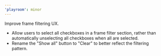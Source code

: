 ```yaml
---
'playroom': minor
---
```


Improve frame filtering UX.

- Allow users to select all checkboxes in a frame filter section, rather than automatically unselecting all checkboxes when all are selected.
- Rename the "Show all" button to "Clear" to better reflect the filtering pattern.
